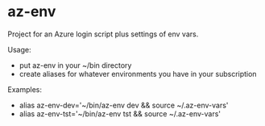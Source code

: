 # az-env
Project for an Azure login script plus settings of env vars.

Usage:
- put az-env in your ~/bin directory
- create aliases for whatever environments you have in your subscription

Examples:
- alias az-env-dev='~/bin/az-env dev && source ~/.az-env-vars'
- alias az-env-tst='~/bin/az-env tst && source ~/.az-env-vars'
